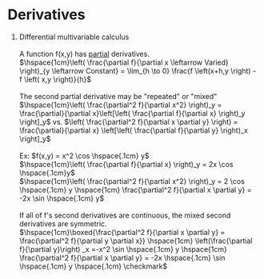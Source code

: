 # Derivatives
1. Differential multivariable calculus<br><br>
    A function f(x,y) has <ins>partial</ins> derivatives.<br>
        $\hspace{1cm}\left( \frac{\partial f}{\partial x \leftarrow Varied} \right)_{y \leftarrow Constant}  = \lim_{h \to 0}  \frac{f \left(x+h,y \right) - f \left( x,y \right)}{h}$ <br>
        <br>
        The second partial derivative may be "repeated" or "mixed"<br>
        $\hspace{1cm}\left( \frac{\partial^2 f}{\partial x^2} \right)_y  = \frac{\partial}{\partial x}\left[\left( \frac{\partial f}{\partial x} \right)_y \right]_y$ vs. $\left( \frac{\partial^2 f}{\partial x \partial y} \right) =  \frac{\partial}{\partial x} \left[\left( \frac{\partial f}{\partial y} \right)_x \right]_y$ <br><br>
        Ex: $f(x,y) = x^2 \cos \hspace{.1cm} y$<br>
        $\hspace{1cm}\left( \frac{\partial f}{\partial x} \right)_y = 2x \cos \hspace{.1cm}y$ <br>
        $\hspace{1cm}\left( \frac{\partial^2 f}{\partial x^2} \right)_y = 2 \cos \hspace{.1cm} y \hspace{1cm} \frac{\partial^2 f}{\partial x \partial y} = -2x \sin \hspace{.1cm} y$ <br><br>
        If all of f's second derivatives are continuous, the mixed second derivatives are symmetric. <br>
            $\hspace{1cm}\boxed{\frac{\partial^2 f}{\partial x \partial y} = \frac{\partial^2 f}{\partial y \partial x}}  \hspace{1cm}  \left(\frac{\partial f}{\partial y}\right) _x =-x^2 \sin \hspace{.1cm} y \hspace{1cm} \frac{\partial^2 f}{\partial x \partial y} = -2x \hspace{.1cm} \sin \hspace{.1cm} y \hspace{.1cm} \checkmark$<br>
